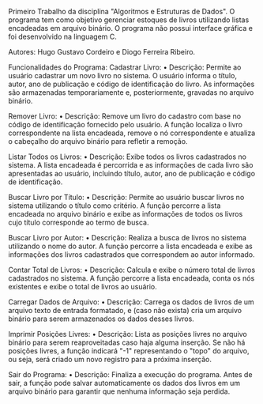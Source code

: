 Primeiro Trabalho da disciplina "Algoritmos e Estruturas de Dados".
O programa tem como objetivo gerenciar estoques de livros utilizando listas encadeadas em arquivo binário.
O programa não possui interface gráfica e foi desenvolvido na linguagem C.

Autores:
Hugo Gustavo Cordeiro e Diogo Ferreira Ribeiro.

Funcionalidades do Programa: 
Cadastrar Livro:
• Descrição: Permite ao usuário cadastrar um novo livro no 
sistema. O usuário informa o título, autor, ano de publicação e 
código de identificação do livro. As informações são 
armazenadas temporariamente e, posteriormente, 
gravadas no arquivo binário.

Remover Livro:
• Descrição: Remove um livro do cadastro com base no código de 
identificação fornecido pelo usuário. A função localiza o livro 
correspondente na lista encadeada, remove o nó correspondente 
e atualiza o cabeçalho do arquivo binário para refletir a remoção.

Listar Todos os Livros:
• Descrição: Exibe todos os livros cadastrados no sistema. A lista 
encadeada é percorrida e as informações de cada livro são 
apresentadas ao usuário, incluindo título, autor, ano de 
publicação e código de identificação.

Buscar Livro por Título:
• Descrição: Permite ao usuário buscar livros no sistema utilizando 
o título como critério. A função percorre a lista encadeada no arquivo binário e exibe 
as informações de todos os livros cujo título corresponde ao 
termo de busca.

Buscar Livro por Autor:
• Descrição: Realiza a busca de livros no sistema utilizando o 
nome do autor. A função percorre a lista encadeada e exibe as 
informações dos livros cadastrados que correspondem ao autor 
informado.

Contar Total de Livros:
• Descrição: Calcula e exibe o número total de livros cadastrados 
no sistema. A função percorre a lista encadeada, conta os nós 
existentes e exibe o total de livros ao usuário.

Carregar Dados de Arquivo:
• Descrição: Carrega os dados de livros de um arquivo texto de entrada formatado, 
e (caso não exista) cria um arquivo binário
para serem armazenados os dados desses livros.

Imprimir Posições Livres:
• Descrição: Lista as posições livres no arquivo binário para serem reaproveitadas caso
haja alguma inserção. Se não há posições livres, a função indicará "-1" representando o "topo" do arquivo, ou seja, será criado um novo registro para a próxima inserção.

Sair do Programa:
• Descrição: Finaliza a execução do programa. Antes de sair, a 
função pode salvar automaticamente os dados dos livros em um 
arquivo binário para garantir que nenhuma informação seja 
perdida.
